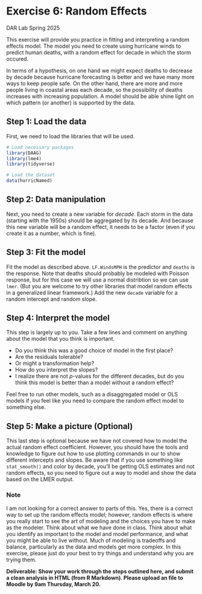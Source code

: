 Exercise 6: Random Effects
================
DAR Lab
Spring 2025

This exercise will provide you practice in fitting and interpreting a
random effects model. The model you need to create using hurricane winds
to predict human deaths, with a random effect for decade in which the
storm occured.

In terms of a hypothesis, on one hand we might expect deaths to decrease
by decade because hurricane forecasting is better and we have many more
ways to keep people safe. On the other hand, there are more and more
people living in coastal areas each decade, so the possibility of deaths
increases with increasing population. A model should be able shine light
on which pattern (or another) is supported by the data.

## Step 1: Load the data

First, we need to load the libraries that will be used.

``` r
# Load necessary packages
library(DAAG)
library(lme4)
library(tidyverse)

# Load the dataset
data(hurricNamed)
```

## Step 2: Data manipulation

Next, you need to create a new variable for *decade*. Each storm in the
data (starting with the 1950s) should be aggregated by its decade. And
because this new variable will be a random effect, it needs to be a
factor (even if you create it as a number, which is fine).

## Step 3: Fit the model

Fit the model as described above. `LF.WindsMPH` is the predictor and
`deaths` is the response. Note that deaths should probably be modeled
with Poisson response, but for this case we will use a normal
distribtion so we can use `lmer`. (But you are welcome to try other
libraries that model random effects in a generalized linear framework.)
Add the new `decade` variable for a random intercept and random slope.

## Step 4: Interpret the model

This step is largely up to you. Take a few lines and comment on anything
about the model that you think is important.

- Do you think this was a good choice of model in the first place?
- Are the residuals tolerable?
- Or might a transformation help?
- How do you interpret the slopes?
- I realize there are not *p*-values for the different decades, but do
  you think this model is better than a model without a random effect?

Feel free to run other models, such as a disaggregated model or OLS
models if you feel like you need to compare the random effect model to
something else.

## Step 5: Make a picture (Optional)

This last step is optional because we have not covered how to model the
actual random effect coefficient. However, you should have the tools and
knowledge to figure out how to use plotting commands in our to show
different intercepts and slopes. Be aware that if you use something like
`stat_smooth()` and color by decade, you’ll be getting OLS estimates and
not random effects, so you need to figure out a way to model and show
the data based on the LMER output.

### Note

I am not looking for a correct answer to parts of this. Yes, there is a
correct way to set up the random effects model; however, random effects
is where you really start to see the art of modeling and the choices you
have to make as the modeler. Think about what we have done in class.
Think about what you identify as important to the model and model
performance, and what you might be able to live without. Much of
modeling is tradeoffs and balance, particularly as the data and models
get more complex. In this exercise, please just do your best to try
things and understand why you are trying them.

**Deliverable: Show your work through the steps outlined here, and
submit a clean analysis in HTML (from R Markdown). Please upload an file
to Moodle by 9am Thursday, March 20.**
